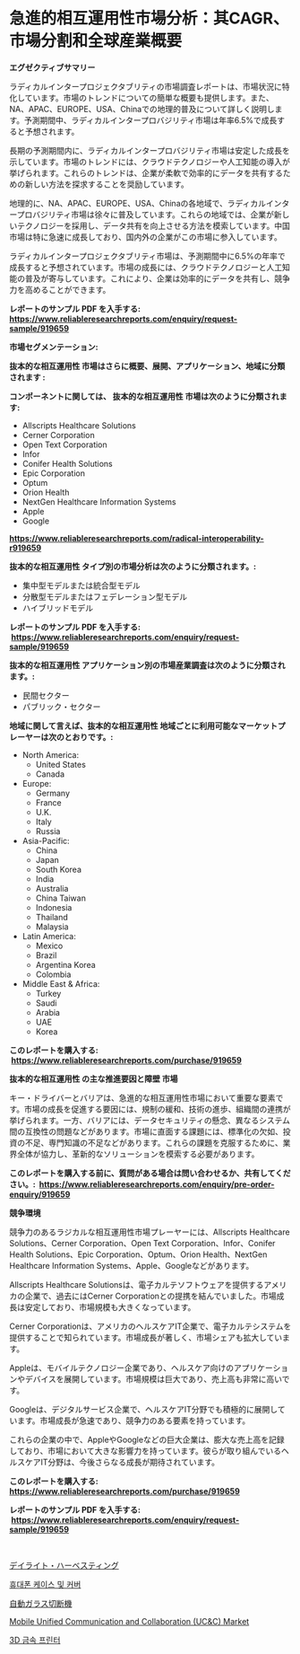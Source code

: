 <p><h1>急進的相互運用性市場分析：其CAGR、市場分割和全球産業概要</h1></p><p><strong>エグゼクティブサマリー</strong></p>
<p><p>ラディカルインタープロジェクタブリティの市場調査レポートは、市場状況に特化しています。市場のトレンドについての簡単な概要も提供します。また、NA、APAC、EUROPE、USA、Chinaでの地理的普及について詳しく説明します。予測期間中、ラディカルインタープロバジリティ市場は年率6.5%で成長すると予想されます。</p><p>長期の予測期間内に、ラディカルインタープロバジリティ市場は安定した成長を示しています。市場のトレンドには、クラウドテクノロジーや人工知能の導入が挙げられます。これらのトレンドは、企業が柔軟で効率的にデータを共有するための新しい方法を探求することを奨励しています。</p><p>地理的に、NA、APAC、EUROPE、USA、Chinaの各地域で、ラディカルインタープロバジリティ市場は徐々に普及しています。これらの地域では、企業が新しいテクノロジーを採用し、データ共有を向上させる方法を模索しています。中国市場は特に急速に成長しており、国内外の企業がこの市場に参入しています。</p><p>ラディカルインタープロジェクタブリティ市場は、予測期間中に6.5%の年率で成長すると予想されています。市場の成長には、クラウドテクノロジーと人工知能の普及が寄与しています。これにより、企業は効率的にデータを共有し、競争力を高めることができます。</p></p>
<p><strong>レポートのサンプル PDF を入手する: <a href="https://www.reliableresearchreports.com/enquiry/request-sample/919659">https://www.reliableresearchreports.com/enquiry/request-sample/919659</a></strong></p>
<p><strong>市場セグメンテーション:</strong></p>
<p><strong> 抜本的な相互運用性 市場はさらに概要、展開、アプリケーション、地域に分類されます :</strong></p>
<p><strong>コンポーネントに関しては、 抜本的な相互運用性 市場は次のように分類されます: &nbsp;</strong></p>
<p><ul><li>Allscripts Healthcare Solutions</li><li>Cerner Corporation</li><li>Open Text Corporation</li><li>Infor</li><li>Conifer Health Solutions</li><li>Epic Corporation</li><li>Optum</li><li>Orion Health</li><li>NextGen Healthcare Information Systems</li><li>Apple</li><li>Google</li></ul></p>
<p><strong><a href="https://www.reliableresearchreports.com/radical-interoperability-r919659">https://www.reliableresearchreports.com/radical-interoperability-r919659</a></strong></p>
<p><strong> 抜本的な相互運用性 タイプ別の市場分析は次のように分類されます。:</strong></p>
<p><ul><li>集中型モデルまたは統合型モデル</li><li>分散型モデルまたはフェデレーション型モデル</li><li>ハイブリッドモデル</li></ul></p>
<p><strong>レポートのサンプル PDF を入手する: &nbsp;<a href="https://www.reliableresearchreports.com/enquiry/request-sample/919659">https://www.reliableresearchreports.com/enquiry/request-sample/919659</a></strong></p>
<p><strong> 抜本的な相互運用性 アプリケーション別の市場産業調査は次のように分類されます。:</strong></p>
<p><ul><li>民間セクター</li><li>パブリック・セクター</li></ul></p>
<p><strong>地域に関して言えば、抜本的な相互運用性 地域ごとに利用可能なマーケットプレーヤーは次のとおりです。:</strong></p>
<p><ul>
    <li>
        North America:
        <ul>
            <li>United States</li>
            <li>Canada</li>
        </ul>
    </li>
    <li>
        Europe:
        <ul>
            <li>Germany</li>
            <li>France</li>
            <li>U.K.</li>
            <li>Italy</li>
            <li>Russia</li>
        </ul>
    </li>
    <li>
        Asia-Pacific:
        <ul>
            <li>China</li>
            <li>Japan</li>
            <li>South Korea</li>
            <li>India</li>
            <li>Australia</li>
            <li>China Taiwan</li>
            <li>Indonesia</li>
            <li>Thailand</li>
            <li>Malaysia</li>
        </ul>
    </li>
    <li>
        Latin America:
        <ul>
            <li>Mexico</li>
            <li>Brazil</li>
            <li>Argentina Korea</li>
            <li>Colombia</li>
        </ul>
    </li>
    <li>
        Middle East & Africa:
        <ul>
            <li>Turkey</li>
            <li>Saudi</li>
            <li>Arabia</li>
            <li>UAE</li>
            <li>Korea</li>
        </ul>
    </li>
    </ul></p>
<p><strong>このレポートを購入する: &nbsp;<a href="https://www.reliableresearchreports.com/purchase/919659">https://www.reliableresearchreports.com/purchase/919659</a></strong></p>
<p><strong>抜本的な相互運用性 の主な推進要因と障壁 市場</strong></p>
<p><p>キー・ドライバーとバリアは、急進的な相互運用性市場において重要な要素です。市場の成長を促進する要因には、規制の緩和、技術の進歩、組織間の連携が挙げられます。一方、バリアには、データセキュリティの懸念、異なるシステム間の互換性の問題などがあります。市場に直面する課題には、標準化の欠如、投資の不足、専門知識の不足などがあります。これらの課題を克服するために、業界全体が協力し、革新的なソリューションを模索する必要があります。</p></p>
<p><strong>このレポートを購入する前に、質問がある場合は問い合わせるか、共有してください。:&nbsp; <a href="https://www.reliableresearchreports.com/enquiry/pre-order-enquiry/919659">https://www.reliableresearchreports.com/enquiry/pre-order-enquiry/919659</a></strong></p>
<p><strong>競争環境</strong></p>
<p><p>競争力のあるラジカルな相互運用性市場プレーヤーには、Allscripts Healthcare Solutions、Cerner Corporation、Open Text Corporation、Infor、Conifer Health Solutions、Epic Corporation、Optum、Orion Health、NextGen Healthcare Information Systems、Apple、Googleなどがあります。</p><p>Allscripts Healthcare Solutionsは、電子カルテソフトウェアを提供するアメリカの企業で、過去にはCerner Corporationとの提携を結んでいました。市場成長は安定しており、市場規模も大きくなっています。</p><p>Cerner Corporationは、アメリカのヘルスケアIT企業で、電子カルテシステムを提供することで知られています。市場成長が著しく、市場シェアも拡大しています。</p><p>Appleは、モバイルテクノロジー企業であり、ヘルスケア向けのアプリケーションやデバイスを展開しています。市場規模は巨大であり、売上高も非常に高いです。</p><p>Googleは、デジタルサービス企業で、ヘルスケアIT分野でも積極的に展開しています。市場成長が急速であり、競争力のある要素を持っています。</p><p>これらの企業の中で、AppleやGoogleなどの巨大企業は、膨大な売上高を記録しており、市場において大きな影響力を持っています。彼らが取り組んでいるヘルスケアIT分野は、今後さらなる成長が期待されています。</p></p>
<p><strong>このレポートを購入する: &nbsp; <a href="https://www.reliableresearchreports.com/purchase/919659">https://www.reliableresearchreports.com/purchase/919659</a></strong></p>
<p><strong>レポートのサンプル PDF を入手する: &nbsp;<a href="https://www.reliableresearchreports.com/enquiry/request-sample/919659">https://www.reliableresearchreports.com/enquiry/request-sample/919659</a></strong><strong></strong></p>
<p>&nbsp;</p>
<p><p><a href="https://github.com/NashBeahan2023/Market-Research-Report-List-1/blob/main/519205820404.md">デイライト・ハーベスティング</a></p><p><a href="https://github.com/Maeennan456456/Market-Research-Report-List-1/blob/main/596279618739.md">휴대폰 케이스 및 커버</a></p><p><a href="https://medium.com/@spencerremin6/%E8%87%AA%E5%8B%95%E3%82%AC%E3%83%A9%E3%82%B9%E5%88%87%E6%96%AD%E6%A9%9F%E5%B8%82%E5%A0%B4-2031%E5%B9%B4%E3%81%BE%E3%81%A7%E3%81%AE%E6%88%90%E5%8A%9F%E3%81%99%E3%82%8B%E3%83%93%E3%82%B8%E3%83%8D%E3%82%B9%E6%88%A6%E7%95%A5%E3%81%AE%E9%8D%B5%E3%82%92%E4%BA%88%E6%B8%AC-6989a3c9a784">自動ガラス切断機</a></p><p><a href="https://github.com/kathiaseamanalvaradovlprc2h/Market-Research-Report-List-1/blob/main/mobile-unified-communication-and-collaboration-ucc-market.md">Mobile Unified Communication and Collaboration (UC&C) Market</a></p><p><a href="https://github.com/royErdmtyan906778/Market-Research-Report-List-1/blob/main/144623918740.md">3D 금속 프린터</a></p></p>